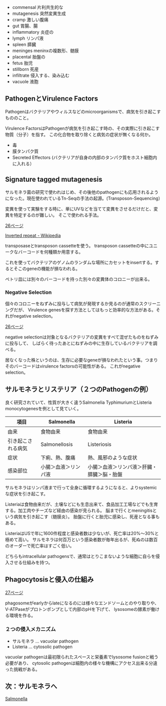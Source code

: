 - commensal 片利共生的な
- mutagenesis 突然変異生成
- cramp 激しい腹痛
- gut 胃腸、腸
- inflammatory 炎症の
- lymph リンパ液
- spleen 膵臓
- meninges meninxの複数形、髄膜
- placental 胎盤の
- fetus 胎児
- stillborn 死産
- infiltrate 侵入する、染み込む
- vacuole 液胞

## PathogenとVirulence Factors

Pathogenはバクテリアやウィルスなどのmicroorganismsで、病気を引き起こすもののこと。

Virulence FactorsはPathogenが病気を引き起こす時の、その実際に引き起こす物質（分子）を指す。
この化合物を取り除くと病気の症状が無くなる何か。

- 毒
- 膜タンパク質
- Secreted Effectors (バクテリアが自身の内部のタンパク質をホスト細胞内に入れる）

## Signature tagged mutagenesis

サルモネラ菌の研究で使われはじめ、その後他のpathogenにも応用されるようになった。現在使われているTn-Seqの手法の起源。(Transposon-Sequencing）

変異を使って実験をする時に、単にUVなどを当てて変異をさせるだけだと、変異を特定するのが難しい。
そこで使われる手法。

[26ページ](https://karino2.github.io/ImageGallery/CellBiology706x3.html#lg=1&slide=25)

[Inverted repeat - Wikipedia](https://en.wikipedia.org/wiki/Inverted_repeat)

transposaseとtransposon cassetteを使う。
transposon cassetteの中にユニークなバーコードを何種類か用意する。

これを使ってバクテリアのゲノムのランダムな場所にカセットをinsertする。するとそこのgeneの機能が損なわれる。

ペトリ皿には別々のバーコードを持った別々の変異体のコロニーが出来る。

### Negative Selection

個々のコロニーをねずみに投与して病気が発現するか見るのが通常のスクリーニングだが、
Virulence genesを探す方法としてはもっと効率的な方法がある。それがnegative selection。

[26ページ](https://karino2.github.io/ImageGallery/CellBiology706x3.html#lg=1&slide=25)

negative selectionは対象となるバクテリアの変異をすべて混ぜたものをねずみに投与して、
しばらく待ったあとにねずみの中に生存しているバクテリアを調べる。

居なくなった株というのは、生存に必要なgeneが損なわれたという事。つまりそのバーコードはvirulence factorsの可能性がある。
これがnegative selection。

## サルモネラとリステリア（２つのPathogenの例）

良く研究されていて、性質が大きく違うSalmonelia TyphimuriumとListeria monocytogenesを例として見ていく。

| 項目 | Salmonella | Listeria |
| ---- | ---- | ---- |
| 由来 | 食物由来 | 食物由来 |
| 引き起こされる病気 | Salmonellosis | Listeriosis |
| 症状 | 下痢、熱、腹痛 | 熱、風邪のような症状 |
| 感染部位 | 小腸＞血液＞リンパ液 | 小腸＞血液＞リンパ液＞肝臓・膵臓＞脳・胎盤 |

サルモネラはリンパ液まで行って全身に循環するようになると、よりsystemicな症状を引き起こす。

Listeriaは食物由来だが、土壌などにも生息出来て、食品加工工場などでも生育する。加工肉やチーズなど経由の感染が見られる。
脳まで行くとmeningitisという病気を引き起こす（髄膜炎）。
胎盤に行くと胎児に感染し、死産となる事もある。

ListeriaはUSで年に1600件程度と感染者数は少ないが、死亡率は20%〜30%と極めて高い。
サルモネラは何百万という感染者数が毎年出るが、死ぬのは数百のオーダーで死亡率はすごく低い。

どちらもintracellular pathogensで、通常はとりこまないような細胞に自らを侵入させる仕組みを持つ。

## Phagocytosisと侵入の仕組み

[27ページ](https://karino2.github.io/ImageGallery/CellBiology706x3.html#lg=1&slide=26)

phagosomeがearlyからlateになるのには様々なエンドソームとのやり取りや、V-ATPaseがプロトンポンプとして内部のpHを下げて、
lysosomeの酵素が働ける環境を作る。

### ２つの侵入メカニズム

- サルモネラ ... vacuolar pathogen
- Listeria ... cytosolic pathogen

vacuolar pathogenは最初限られたスペースと栄養素でlysosome fusionと戦う必要があり、
cytosolic pathogenは細胞内の様々な機構にアクセス出来る分違った挑戦がある。

## 次：サルモネラへ

[Salmonella](Salmonella.md)